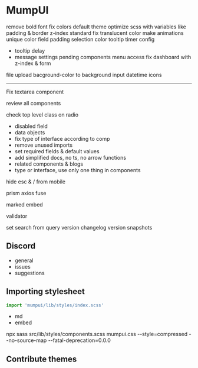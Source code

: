# MumpUI

remove bold font
fix colors
default theme
optimize scss with variables like padding & border
z-index standard
fix translucent color
make animations unique
color field padding
selection color
tooltip timer
config

- tooltip delay
- message settings
  pending components
  menu access
  fix dashboard with z-index & form

file upload
bacground-color to background
input datetime icons

---

Fix textarea component

review all components

check top level class on radio

- disabled field
- data objects
- fix type of interface according to comp
- remove unused imports
- set required fields & default values
- add simplified docs, no ts, no arrow functions
- related components & blogs
- type or interface, use only one thing in components

hide esc & / from mobile

prism
axios
fuse

marked
embed

validator

set search from query
version
changelog
version snapshots

## Discord

- general
- issues
- suggestions

## Importing stylesheet

```jsx
import 'mumpui/lib/styles/index.scss'
```

- md
- embed

npx sass src/lib/styles/components.scss mumpui.css --style=compressed --no-source-map --fatal-deprecation=0.0.0

## Contribute themes
